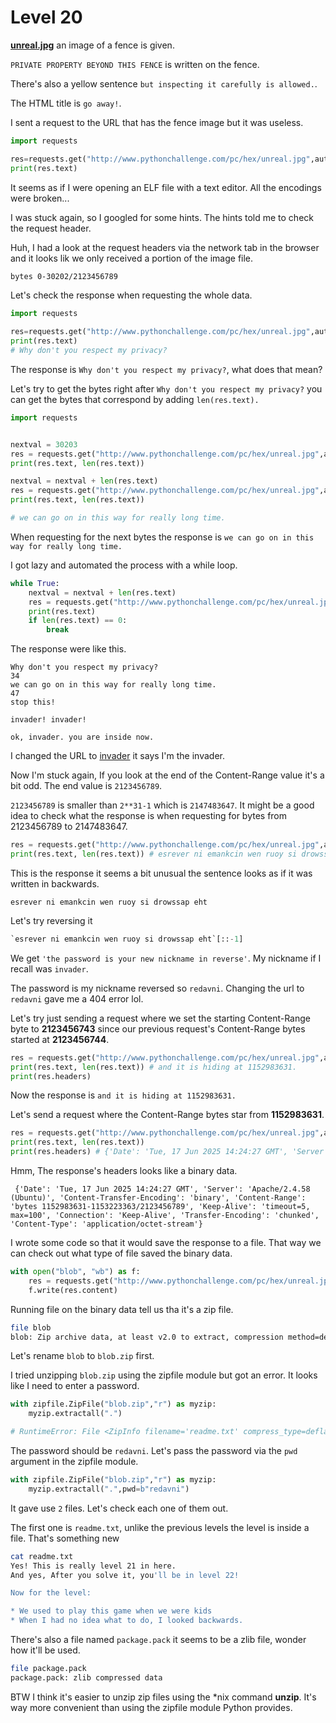# Level 20
 

**[unreal.jpg](/20/unreal.jpg)** an image of a fence is given.


`PRIVATE PROPERTY BEYOND THIS FENCE` is written on the fence.


There's also a yellow sentence `but inspecting it carefully is allowed.`.


The HTML title is `go away!`. 


I sent a request to the URL that has the fence image but it was useless.


```python
import requests

res=requests.get("http://www.pythonchallenge.com/pc/hex/unreal.jpg",auth=("butter","fly"))
print(res.text)

```


It seems as if I were opening an ELF file with a text editor. All the encodings were broken...


I was stuck again, so I googled for some hints. The hints told me to check the request header. 


Huh, I had a look at the request headers via the network tab in the browser and it looks lik we only received a portion of the image file.


```html
bytes 0-30202/2123456789
```

Let's check the response when requesting the whole data. 

```python
import requests

res=requests.get("http://www.pythonchallenge.com/pc/hex/unreal.jpg",auth=("butter","fly"),headers={'Range':'bytes=30203-2123456789'})
print(res.text)
# Why don't you respect my privacy?
```


The response is `Why don't you respect my privacy?`, what does that mean?


Let's try to get the bytes right after `Why don't you respect my privacy?` you can get the bytes that correspond by adding `len(res.text).`


```python
import requests


nextval = 30203
res = requests.get("http://www.pythonchallenge.com/pc/hex/unreal.jpg",auth=("butter", "fly"),headers={"Range": "bytes=30203-2123456789"},)
print(res.text, len(res.text))

nextval = nextval + len(res.text)
res = requests.get("http://www.pythonchallenge.com/pc/hex/unreal.jpg",auth=("butter", "fly"),headers={"Range": f"bytes={nextval}-2123456789"},)
print(res.text, len(res.text))

# we can go on in this way for really long time.
```


When requesting for the next bytes the response is `we can go on in this way for really long time.`


I got lazy and automated the process with a while loop.

```python
while True:
    nextval = nextval + len(res.text)
    res = requests.get("http://www.pythonchallenge.com/pc/hex/unreal.jpg",auth=("butter", "fly"),headers={"Range": f"bytes={nextval}-2123456789"},)
    print(res.text)
    if len(res.text) == 0:
        break
```


The response were like this. 


```
Why don't you respect my privacy?
34
we can go on in this way for really long time.
47
stop this!

invader! invader!

ok, invader. you are inside now. 
```


I changed the URL to [invader](http://www.pythonchallenge.com/pc/hex/invader.html) it says I'm the invader.


Now I'm stuck again, If you look at the end of the Content-Range value it's a bit odd. The end value is `2123456789`. 


`2123456789` is smaller than `2**31-1` which is `2147483647`. It might be a good idea to check what the response is when requesting for bytes from 2123456789 to 
2147483647.


```python
res = requests.get("http://www.pythonchallenge.com/pc/hex/unreal.jpg",auth=("butter", "fly"),headers={"Range": "bytes=2123456789-"},)
print(res.text, len(res.text)) # esrever ni emankcin wen ruoy si drowssap eht
```


This is the response it seems a bit unusual the sentence looks as if it was written in backwards. 


```
esrever ni emankcin wen ruoy si drowssap eht
```


Let's try reversing it 


```python
`esrever ni emankcin wen ruoy si drowssap eht`[::-1]
```


We get `'the password is your new nickname in reverse'`. My nickname if I recall was `invader`. 


The password is my nickname reversed so `redavni`. Changing the url to `redavni` gave me a 404 error lol.


Let's try just sending a request where we set the starting Content-Range byte to **2123456743** since our previous request's Content-Range bytes started at **2123456744**.


```python
res = requests.get("http://www.pythonchallenge.com/pc/hex/unreal.jpg",auth=("butter", "fly"),headers={"Range": "bytes=2123456743-"},)
print(res.text, len(res.text)) # and it is hiding at 1152983631.
print(res.headers)
```


Now the response is `and it is hiding at 1152983631.`


Let's send a request where the Content-Range bytes star from **1152983631**.

```python
res = requests.get("http://www.pythonchallenge.com/pc/hex/unreal.jpg",auth=("butter", "fly"),headers={"Range": "bytes=1152983631-"},)
print(res.text, len(res.text))
print(res.headers) # {'Date': 'Tue, 17 Jun 2025 14:24:27 GMT', 'Server': 'Apache/2.4.58 (Ubuntu)', 'Content-Transfer-Encoding': 'binary', 'Content-Range': 'bytes 1152983631-1153223363/2123456789', 'Keep-Alive': 'timeout=5, max=100', 'Connection': 'Keep-Alive', 'Transfer-Encoding': 'chunked', 'Content-Type': 'application/octet-stream'}
```

Hmm, The response's headers looks like a binary data. 


``` {'Date': 'Tue, 17 Jun 2025 14:24:27 GMT', 'Server': 'Apache/2.4.58 (Ubuntu)', 'Content-Transfer-Encoding': 'binary', 'Content-Range': 'bytes 1152983631-1153223363/2123456789', 'Keep-Alive': 'timeout=5, max=100', 'Connection': 'Keep-Alive', 'Transfer-Encoding': 'chunked', 'Content-Type': 'application/octet-stream'}```


I wrote some code so that it would save the response to a file. That way we can check out what type of file saved the binary data.

```python
with open("blob", "wb") as f:
    res = requests.get("http://www.pythonchallenge.com/pc/hex/unreal.jpg",auth=("butter", "fly"),headers={"Range": "bytes=1152983631-"})
    f.write(res.content)
```


Running file on the binary data tell us tha it's a zip file.


```bash
file blob 
blob: Zip archive data, at least v2.0 to extract, compression method=deflate
```


Let's rename `blob` to `blob.zip` first.


I tried unzipping `blob.zip` using the zipfile module but got an error. It looks like I need to enter a password.


```python
with zipfile.ZipFile("blob.zip","r") as myzip:
    myzip.extractall(".")

# RuntimeError: File <ZipInfo filename='readme.txt' compress_type=deflate filemode='-rw-r--r--' file_size=211 compress_size=169> is encrypted, password required for extraction
```


The password should be `redavni`. Let's pass the password via the `pwd` argument in the zipfile module.


```python
with zipfile.ZipFile("blob.zip","r") as myzip:
    myzip.extractall(".",pwd=b"redavni")
```


It gave use `2` files. Let's check each one of them out. 


The first one is `readme.txt`, unlike the previous levels the level is inside a file. That's something new

```bash
cat readme.txt 
Yes! This is really level 21 in here. 
And yes, After you solve it, you'll be in level 22!

Now for the level:

* We used to play this game when we were kids
* When I had no idea what to do, I looked backwards.
```


There's also a file named `package.pack` it seems to be a zlib file, wonder how it'll be used.


```bash
file package.pack 
package.pack: zlib compressed data
```


BTW I think it's easier to unzip zip files using the *nix command **unzip**. It's way more convenient than using the zipfile module Python provides.